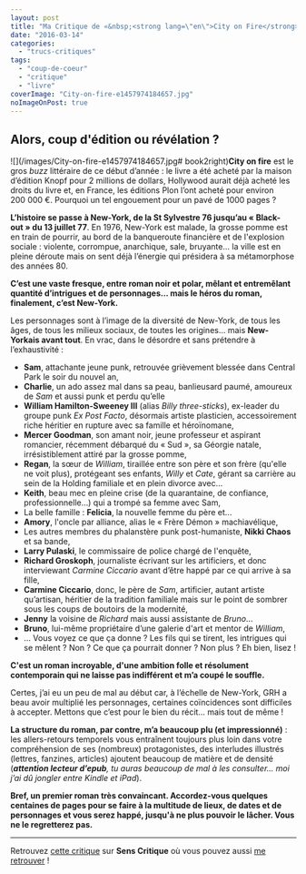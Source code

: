 ```yaml
---
layout: post
title: "Ma Critique de «&nbsp;<strong lang=\"en\">City on Fire</strong>&nbsp;» de <em>Garth Risk Hallberg</em>"
date: "2016-03-14"
categories: 
  - "trucs-critiques"
tags: 
  - "coup-de-coeur"
  - "critique"
  - "livre"
coverImage: "City-on-fire-e1457974184657.jpg"
noImageOnPost: true
---
```


## Alors, coup d'édition ou révélation ?

![](/images/City-on-fire-e1457974184657.jpg# book2right)**City on fire** est le gros _buzz_ littéraire de ce début d’année : le livre a été acheté par la maison d’édition Knopf pour 2 millions de dollars, Hollywood aurait déjà acheté les droits du livre et, en France, les éditions Plon l’ont acheté pour environ 200 000 €. Pourquoi un tel engouement pour un pavé de 1000 pages ?

**L’histoire se passe à New-York, de la St Sylvestre 76 jusqu’au « Black-out » du 13 juillet 77**. En 1976, New-York est malade, la grosse pomme est en train de pourrir, au bord de la banqueroute financière et de l'explosion sociale : violente, corrompue, anarchique, sale, bruyante... la ville est en pleine déroute mais on sent déjà l’énergie qui présidera à sa métamorphose des années 80.

**C’est une vaste fresque, entre roman noir et polar, mêlant et entremêlant quantité d’intrigues et de personnages... mais le héros du roman, finalement, c’est New-York.**

Les personnages sont à l’image de la diversité de New-York, de tous les âges, de tous les milieux sociaux, de toutes les origines... mais **New-Yorkais avant tout**. En vrac, dans le désordre et sans prétendre à l’exhaustivité :

- **Sam**, attachante jeune punk, retrouvée grièvement blessée dans Central Park le soir du nouvel an,
- **Charlie**, un ado assez mal dans sa peau, banlieusard paumé, amoureux de _Sam_ et aussi punk et perdu qu’elle
- **William Hamilton-Sweeney III** (alias _Billy three-sticks_), ex-leader du groupe punk _Ex Post Facto_, désormais artiste plasticien, accessoirement riche héritier en rupture avec sa famille et héroïnomane,
- **Mercer Goodman**, son amant noir, jeune professeur et aspirant romancier, récemment débarqué du « Sud », sa Géorgie natale, irrésistiblement attiré par la grosse pomme,
- **Regan**, la sœur de _William_, tiraillée entre son père et son frère (qu'elle ne voit plus), protégeant ses enfants, _Willy_ et _Cate_, gérant sa carrière au sein de la Holding familiale et en plein divorce avec...
- **Keith**, beau mec en pleine crise (de la quarantaine, de confiance, professionnelle...) qui a trompé sa femme avec Sam,
- La belle famille : **Felicia**, la nouvelle femme du père et...
- **Amory**, l'oncle par alliance, alias le « Frère Démon » machiavélique,
- Les autres membres du phalanstère punk post-humaniste, **Nikki Chaos** et sa bande,
- **Larry Pulaski**, le commissaire de police chargé de l'enquête,
- **Richard Groskoph**, journaliste écrivant sur les artificiers, et donc interviewant _Carmine Ciccario_ avant d’être happé par ce qui arrive à sa fille,
- **Carmine Ciccario**, donc, le père de _Sam_, artificier, autant artiste qu’artisan, héritier de la tradition familiale mais sur le point de sombrer sous les coups de boutoirs de la modernité,
- **Jenny** la voisine de _Richard_ mais aussi assistante de _Bruno_…
- **Bruno**, lui-même propriétaire d’une galerie d'art et mentor de _William_,
- ... Vous voyez ce que ça donne ? Les fils qui se tirent, les intrigues qui se mêlent ? Non ? Ce que ça pourrait donner ? Non plus ? Eh bien, lisez !

**C'est un roman incroyable, d'une ambition folle et résolument contemporain qui ne laisse pas indifférent et m’a coupé le souffle.**

Certes, j’ai eu un peu de mal au début car, à l’échelle de New-York, GRH a beau avoir multiplié les personnages, certaines coïncidences sont difficiles à accepter. Mettons que c’est pour le bien du récit… mais tout de même !

**La structure du roman, par contre, m’a beaucoup plu (et impressionné)** : les allers-retours temporels vous entraînent toujours plus loin dans votre compréhension de ses (nombreux) protagonistes, des interludes illustrés (lettres, fanzines, articles) ajoutent beaucoup de matière et de densité (_**attention lecteur d’epub**, tu auras beaucoup de mal à les consulter… moi j’ai dû jongler entre Kindle et iPad_).

**Bref, un premier roman très convaincant. Accordez-vous quelques centaines de pages pour se faire à la multitude de lieux, de dates et de personnages et vous serez happé, jusqu'à ne plus pouvoir le lâcher. Vous ne le regretterez pas.**

* * *

Retrouvez [cette critique](http://www.senscritique.com/livre/City_on_Fire/critique/85586334) sur **Sens Critique** où vous pouvez aussi [me retrouver](http://www.senscritique.com/Arnaud_Malon) !
